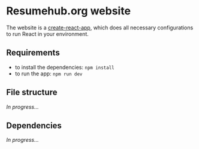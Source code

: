 # Resumehub.org website

The website is a [create-react-app](https://create-react-app.dev/), which does all necessary configurations to run React in your environment.

## Requirements

- to install the dependencies: `npm install`
- to run the app: `npm run dev`

## File structure

_In progress..._

## Dependencies

_In progress..._
